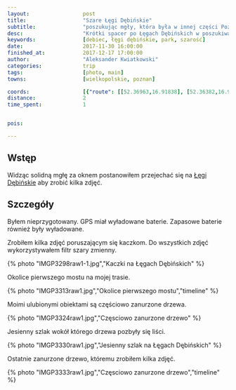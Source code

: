 ```yaml
---
layout:                 post
title:                  "Szare Łęgi Dębińskie"
subtitle:               "poszukując mgły, która była w innej części Poznania"
desc:                   "Krótki spacer po Łęgach Dębińskich w poszukiwaniu mgły. Mgły niestety nie było lecz kilka zdjęć ciekawych udało mi się zrobić w znanych miejscach."
keywords:               [debiec, łęgi dębińskie, park, szarość]
date:                   2017-11-30 16:00:00
finished_at:            2017-12-17 17:00:00
author:                 "Aleksander Kwiatkowski"
categories:             trip
tags:                   [photo, main]
towns:                  [wielkopolskie, poznan]

coords:                 [{"route": [[52.36963,16.91838], [52.36382,16.91374]], "type": "hike"}]
distance:               2
time_spent:             1


pois:

---
```


[wiki-legi-debinskie]: https://pl.wikipedia.org/wiki/D%C4%99bina_(Pozna%C5%84)#Park_leśny

Wstęp
-----

Widząc solidną mgłę za oknem postanowiłem przejechać się
na [Łęgi Dębińskie][wiki-legi-debinskie] aby zrobić kilka zdjęć.

Szczegóły
---------

Byłem nieprzygotowany. GPS miał wyładowane baterie. Zapasowe baterie również
były wyładowane.

Zrobiłem kilka zdjęć poruszającym się kaczkom. Do wszystkich zdjęć wykorzystywałem
filtr szary zmienny.

{% photo "IMGP3298raw1-1.jpg","Kaczki na Łęgach Dębińskich" %}

Okolice pierwszego mostu na mojej trasie.

{% photo "IMGP3313raw1.jpg","Okolice pierwszego mostu","timeline" %}

Moimi ulubionymi obiektami są częściowo zanurzone drzewa.

{% photo "IMGP3324raw1.jpg","Częsciowo zanurzone drzewo" %}

Jesienny szlak wokół którego drzewa pozbyły się liści.

{% photo "IMGP3330raw1.jpg","Jesienny szlak na Łęgach Dębińskich" %}

Ostatnie zanurzone drzewo, któremu zrobiłem kilka zdjęć.

{% photo "IMGP3333raw1.jpg","Częsciowo zanurzone drzewo","timeline" %}

